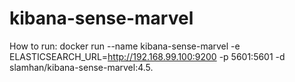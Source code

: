 # kibana-sense-marvel
How to run:
docker run --name kibana-sense-marvel -e ELASTICSEARCH_URL=http://192.168.99.100:9200 -p 5601:5601 -d slamhan/kibana-sense-marvel:4.5.
